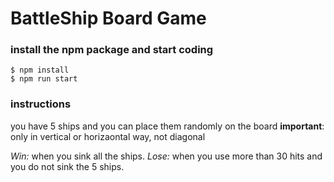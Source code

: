 # BattleShip Board Game

### install the npm package and start coding
```
$ npm install
$ npm run start
```
### instructions

you have 5 ships and you can place them randomly on the board
**important**: only in vertical or horizaontal way, not diagonal

*Win:* when you sink all the ships.
*Lose:* when you use more than 30 hits and you do not sink the 5 ships.




